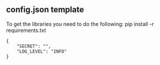 ## config.json template

To get the libraries you need to do the following:
    pip install -r requirements.txt

```
{
    "SECRET": "",
    "LOG_LEVEL": "INFO"
}
```